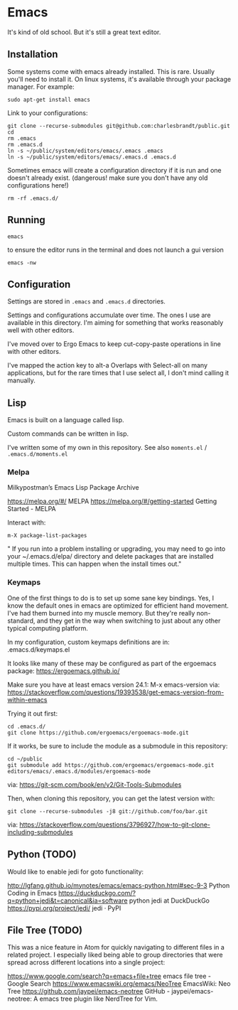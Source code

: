 # Emacs

It's kind of old school. But it's still a great text editor. 

## Installation

Some systems come with emacs already installed. This is rare. Usually you'll need to install it. On linux systems, it's available through your package manager. For example:

```
sudo apt-get install emacs
```
    
Link to your configurations:
 
```
git clone --recurse-submodules git@github.com:charlesbrandt/public.git
cd
rm .emacs
rm .emacs.d
ln -s ~/public/system/editors/emacs/.emacs .emacs
ln -s ~/public/system/editors/emacs/.emacs.d .emacs.d
```

Sometimes emacs will create a configuration directory if it is run and one doesn't already exist. (dangerous! make sure you don't have any old configurations here!)

```
rm -rf .emacs.d/
```

## Running

```
emacs
```

to ensure the editor runs in the terminal and does not launch a gui version

```
emacs -nw
```


## Configuration

Settings are stored in `.emacs` and `.emacs.d` directories. 

Settings and configurations accumulate over time. The ones I use are available in this directory. I'm aiming for something that works reasonably well with other editors.

I've moved over to Ergo Emacs to keep cut-copy-paste operations in line with other editors. 

I've mapped the action key to alt-a 
Overlaps with Select-all on many applications, but for the rare times that I use select all, I don't mind calling it manually. 

## Lisp

Emacs is built on a language called lisp. 

Custom commands can be written in lisp.

I've written some of my own in this repository. See also `moments.el` / `.emacs.d/moments.el`

### Melpa

Milkypostman’s Emacs Lisp Package Archive

https://melpa.org/#/
MELPA
https://melpa.org/#/getting-started
Getting Started - MELPA

Interact with:

    m-X package-list-packages
    
" If you run into a problem installing or upgrading, you may need to go into your ~/.emacs.d/elpa/ directory and delete packages that are installed multiple times. This can happen when the install times out."


### Keymaps

One of the first things to do is to set up some sane key bindings. Yes, I know the default ones in emacs are optimized for efficient hand movement. I've had them burned into my muscle memory. But they're really non-standard, and they get in the way when switching to just about any other typical computing platform. 

In my configuration, custom keymaps definitions are in:
.emacs.d/keymaps.el

It looks like many of these may be configured as part of the ergoemacs package:
https://ergoemacs.github.io/

Make sure you have at least emacs version 24.1:
M-x emacs-version
via: https://stackoverflow.com/questions/19393538/get-emacs-version-from-within-emacs


Trying it out first:

    cd .emacs.d/
    git clone https://github.com/ergoemacs/ergoemacs-mode.git

If it works, be sure to include the module as a submodule in this repository:

    cd ~/public
    git submodule add https://github.com/ergoemacs/ergoemacs-mode.git editors/emacs/.emacs.d/modules/ergoemacs-mode
    
via: https://git-scm.com/book/en/v2/Git-Tools-Submodules

Then, when cloning this repository, you can get the latest version with:

    git clone --recurse-submodules -j8 git://github.com/foo/bar.git
    
via: https://stackoverflow.com/questions/3796927/how-to-git-clone-including-submodules


## Python (TODO)

Would like to enable jedi for goto functionality:

http://lgfang.github.io/mynotes/emacs/emacs-python.html#sec-9-3
Python Coding in Emacs
https://duckduckgo.com/?q=python+jedi&t=canonical&ia=software
python jedi at DuckDuckGo
https://pypi.org/project/jedi/
jedi · PyPI

## File Tree (TODO)

This was a nice feature in Atom for quickly navigating to different files in a related project. 
I especially liked being able to group directories that were spread across different locations into a single project:

https://www.google.com/search?q=emacs+file+tree
emacs file tree - Google Search
https://www.emacswiki.org/emacs/NeoTree
EmacsWiki: Neo Tree
https://github.com/jaypei/emacs-neotree
GitHub - jaypei/emacs-neotree: A emacs tree plugin like NerdTree for Vim.
